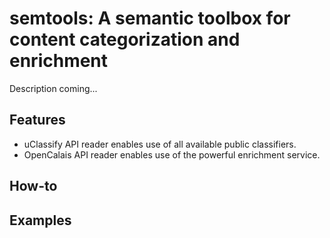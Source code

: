 semtools: A semantic toolbox for content categorization and enrichment
======================================================================

Description coming...

Features
--------

* uClassify API reader enables use of all available public classifiers.
* OpenCalais API reader enables use of the powerful enrichment service.

How-to
-------

Examples
--------



